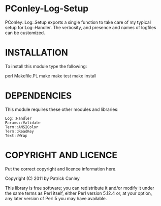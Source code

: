 PConley-Log-Setup
=================

PConley::Log::Setup exports a single function to take care of my typical setup
for Log::Handler. The verbosity, and presence and names of logfiles can be
customized.

INSTALLATION
============

To install this module type the following:

   perl Makefile.PL
   make
   make test
   make install

DEPENDENCIES
============

This module requires these other modules and libraries:

	Log::Handler
	Params::Validate
    Term::ANSIColor
    Term::ReadKey
    Text::Wrap

COPYRIGHT AND LICENCE
=====================

Put the correct copyright and licence information here.

Copyright (C) 2011 by Patrick Conley

This library is free software; you can redistribute it and/or modify
it under the same terms as Perl itself, either Perl version 5.12.4 or,
at your option, any later version of Perl 5 you may have available.


